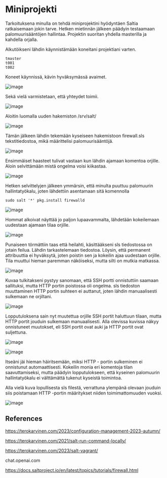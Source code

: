 # Miniprojekti

Tarkoituksena minulla on tehdä miniprojektini hyödyntäen Saltia ratkaisemaan jokin tarve. Hetken mietinnän jälkeen päädyin testaamaan palomuurisääntöjen hallintaa. Projektin suoritan yhdella masterilla ja kahdella orjalla.

Alkutöikseni lähdin käynnistämään koneitani projektiani varten. 

    tmaster
    t001
    t002

Koneet käynnissä, kävin hyväksymässä avaimet.

![image](https://github.com/Ferresette/Palvelinten_hallinta/assets/148973799/5c04a99c-0e76-49ef-8416-0c0bdd2a8bcb)

Sekä vielä varmistetaan, että yhteydet toimii.

![image](https://github.com/Ferresette/Palvelinten_hallinta/assets/148973799/5c8cd4e0-43c2-479f-8e7b-4cf502d1de84)

Aloitin luomalla uuden hakemiston /srv/salt/

![image](https://github.com/Ferresette/Palvelinten_hallinta/assets/148973799/808049db-ea45-46b8-a015-f8d744880474)

Tämän jälkeen lähdin tekemään kyseiseen hakemistoon firewall.sls tekstitiedostoa, mikä määrittelisi palomuurisääntöjä.

![image](https://github.com/Ferresette/Palvelinten_hallinta/assets/148973799/4f485e82-c690-4fb1-85cf-723317abb0ee)

Ensimmäiset haasteet tulivat vastaan kun lähdin ajamaan komentoa orjille. Aloin selvittämään mistä ongelma voisi kiikastaa.

![image](https://github.com/Ferresette/Palvelinten_hallinta/assets/148973799/35f72f50-1258-45a6-8bb3-b0920fca09ae)

Hetken selvittelyjen jälkeen ymmärsin, että minulta puuttuu palomuurin hallintatyökalu, joten lähdettiin asentamaan sitä komennolla

    sudo salt '*' pkg.install firewalld

![image](https://github.com/Ferresette/Palvelinten_hallinta/assets/148973799/dcd66f91-1fee-4737-853a-cb4e14224a21)

Hommat alkoivat näyttää jo paljon lupaavammalta, lähdetään kokeilemaan uudestaan ajamaan tilaa orjille.

![image](https://github.com/Ferresette/Palvelinten_hallinta/assets/148973799/887eabcc-a5ba-411c-974d-f630169ae5eb)

Punaiseen törmättiin taas että heilahti, käsittääkseni sls tiedostossa on jotain feilua. Lähdin tarkastelemaan tiedostoa. Löysin, että permanent attribuuttia ei hyväksytä, joten poistin sen ja kokeilin ajaa uudestaan orjille. Tila muuttui hieman paremman näköiseksi, mutta silti on mutkia matkassa.

![image](https://github.com/Ferresette/Palvelinten_hallinta/assets/148973799/116f729a-4bee-4db3-bf31-6bbd37ffb80f)

Kuvaa tulkitakseni pystyy sanomaan, että SSH portti onnistuttiin saamaan sallituksi, mutta HTTP portin poistossa oli ongelma. sls tiedoston muuttaminen HTTP portin suhteen ei auttanut, joten lähdin manuaalisesti sulkemaan ne orjiltani.

![image](https://github.com/Ferresette/Palvelinten_hallinta/assets/148973799/74466e14-f1f0-475f-ad1f-f720eeb8d252)

Lopputuloksena sain nyt muutettua orjille SSH portit haluttuun tilaan, mutta HTTP portit jouduin sulkemaan manuaalisesti. Alla olevissa kuvissa näkyy onnistuneet muutokset, eli SSH portit ovat auki ja HTTP portit ovat suljettuna.

![image](https://github.com/Ferresette/Palvelinten_hallinta/assets/148973799/e933d8f2-0fca-4a04-ab66-68fc15d1206f)

![image](https://github.com/Ferresette/Palvelinten_hallinta/assets/148973799/c4d58a2f-c2fa-4aa1-bcf9-8f8bd78a6ad0)

Itseäni jäi hieman häiritsemään, miksi HTTP - portin sulkeminen ei onnistunut automaattisesti. Kokeilin monia eri komentoja tilan saavuttamiseksi, mutta päädyin lopputulokseen, että kyseinen palomuurin hallintatyökalu ei välttämättä tukenut kyseistä toimintoa.

Alla vielä kuva lopullisesta sls filestä, verrattuna ylempänä olevaan jouduin siis poistamaan HTTP -portin määritykset niiden toimimattomuuden vuoksi.

![image](https://github.com/Ferresette/Palvelinten_hallinta/assets/148973799/d11c0058-a58b-4266-a68a-ab8d849b3679)


## References

https://terokarvinen.com/2023/configuration-management-2023-autumn/

https://terokarvinen.com/2021/salt-run-command-locally/

https://terokarvinen.com/2023/salt-vagrant/

chat.openai.com

https://docs.saltproject.io/en/latest/topics/tutorials/firewall.html






















